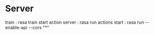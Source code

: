 # Server

train : rasa train
start action server : rasa run actions
start : rasa run --enable-api --cors "*"